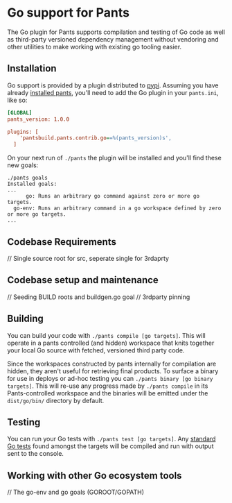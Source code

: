 # Go support for Pants

The Go plugin for Pants supports compilation and testing of Go code as well as third-party versioned dependency management without vendoring and other utilities to make working with existing go tooling easier.

## Installation

Go support is provided by a plugin distributed to [pypi](https://pypi.python.org/pypi/pantsbuild.pants.contrib.go).
Assuming you have already [installed pants](http://www.pantsbuild.org/install.html), you'll need to add the Go plugin in your `pants.ini`, like so:
```ini
[GLOBAL]
pants_version: 1.0.0

plugins: [
    'pantsbuild.pants.contrib.go==%(pants_version)s',
  ]
```

On your next run of `./pants` the plugin will be installed and you'll find these new goals:
```
./pants goals
Installed goals:
...
      go: Runs an arbitrary go command against zero or more go targets.
  go-env: Runs an arbitrary command in a go workspace defined by zero or more go targets.
...
```

## Codebase Requirements

// Single source root for src, seperate single for 3rdaprty

## Codebase setup and maintenance

// Seeding BUILD roots and buildgen.go goal
// 3rdparty pinning

## Building

You can build your code with `./pants compile [go targets]`. This will operate in a pants controlled (and hidden) workspace that knits together your local Go source with fetched, versioned third party code.

Since the workspaces constructed by pants internally for compilation are hidden, they aren't useful for retrieving final products. To surface a binary for use in deploys or ad-hoc testing you can `./pants binary [go binary targets]`. This will re-use any progress made by `./pants compile` in its Pants-controlled workspace and the binaries will be emitted under the `dist/go/bin/` directory by default.

## Testing

You can run your Go tests with `./pants test [go targets]`. Any [standard Go tests](https://golang.org/pkg/testing/) found amongst the targets will be compiled and run with output sent to the console.

## Working with other Go ecosystem tools

// The go-env and go goals (GOROOT/GOPATH)
